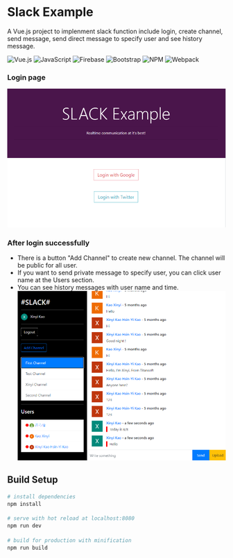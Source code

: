 # Slack Example
A Vue.js project to implenment slack function include login, create channel, send message, send direct message to specify user and see history message.

![Vue.js](https://img.shields.io/badge/vuejs-%2335495e.svg?style=for-the-badge&logo=vuedotjs&logoColor=%234FC08D)
![JavaScript](https://img.shields.io/badge/javascript-%23323330.svg?style=for-the-badge&logo=javascript&logoColor=%23F7DF1E)
![Firebase](https://img.shields.io/badge/firebase-%23039BE5.svg?style=for-the-badge&logo=firebase)
![Bootstrap](https://img.shields.io/badge/bootstrap-%23563D7C.svg?style=for-the-badge&logo=bootstrap&logoColor=white)
![NPM](https://img.shields.io/badge/NPM-%23000000.svg?style=for-the-badge&logo=npm&logoColor=white)
![Webpack](https://img.shields.io/badge/webpack-%238DD6F9.svg?style=for-the-badge&logo=webpack&logoColor=black)

### Login page
![image](https://github.com/XinxinKao/SlackByVue/blob/master/images-folder/before-sign-in.png)

### After login successfully
* There is a button "Add Channel" to create new channel. The channel will be public for all user.
* If you want to send private message to specify user, you can click user name at the Users section.
* You can see history messages with user name and time.
![image](https://github.com/XinxinKao/SlackByVue/blob/master/images-folder/after-sign-in.png)


## Build Setup

``` bash
# install dependencies
npm install

# serve with hot reload at localhost:8080
npm run dev

# build for production with minification
npm run build
```

